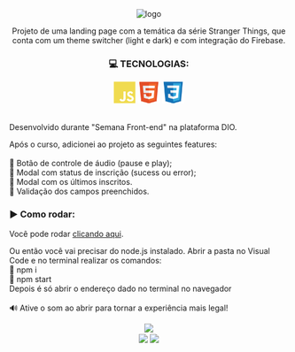 <div align="center"><img  alt="logo" height="100"  src="https://mundo-invertido-chi.vercel.app/logo.a6f615bd.svg"></div>

<div align="center">
    <p> Projeto de uma landing page com a temática da série Stranger Things, que conta com um theme switcher (light e dark) e com integração do Firebase.</p>
    <h3>💻 TECNOLOGIAS:</h3>
    <img  alt="Js" width="40" src="https://raw.githubusercontent.com/devicons/devicon/master/icons/javascript/javascript-plain.svg">
    <img  alt="HTML" width="40" src="https://raw.githubusercontent.com/devicons/devicon/master/icons/html5/html5-original.svg">
    <img  alt="CSS" width="40" src="https://raw.githubusercontent.com/devicons/devicon/master/icons/css3/css3-original.svg">
    <br/><br/>
    </div>
    <div>
    <p>Desenvolvido durante "Semana Front-end" na plataforma DIO. </p>
    <p>Após o curso, adicionei ao projeto as seguintes features:
    <br/><br/>
    🔸 Botão de controle de áudio (pause e play); <br/>
    🔸 Modal com status de inscrição (sucess ou error); <br/>
    🔸 Modal com os últimos inscritos.<br/>
    🔸 Validação dos campos preenchidos. 
    </p>
    </div>


<h3>▶ Como rodar:</h3>
<div>
    <p>Você pode rodar <a href="https://mundo-invertido-f2gf75pph-bncblnc.vercel.app/">clicando aqui</a>.</p>
    <p>Ou então você vai precisar do node.js instalado. Abrir a pasta no Visual Code e no terminal realizar os comandos: <br/>
    🔸 npm i<br/>
    🔸 npm start<br/>
    Depois é só abrir o endereço dado no terminal no navegador<br/><br/>
    🔊 Ative o som ao abrir para tornar a experiência mais legal!</p>
</div>

<div align="center">
    <a href="https://github.com/bncblnc"><img height="80" src="https://avatars.githubusercontent.com/u/108829137?v=4"></a>
   <br/><a href="https://www.linkedin.com/in/bncblnc/" target="_blank"><img src="https://img.shields.io/badge/-LinkedIn-%230077B5?style=for-the-badge&logo=linkedin&logoColor=white" target="_blank"></a>
   <a href="https://www.twitch.tv/bb_chan_" target="_blank"><img src="https://img.shields.io/badge/Twitch-9146FF?style=for-the-badge&logo=twitch&logoColor=white" target="_blank"></a> 
</div>
